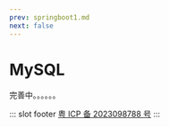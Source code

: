 ```yaml
---
prev: springboot1.md
next: false
---
```


# MySQL

完善中。。。。。。

::: slot footer
[粤 ICP 备 2023098788 号](https://beian.miit.gov.cn/)
:::